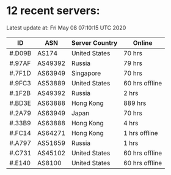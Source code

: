 # 12 recent servers:

Latest update at: Fri May 08 07:10:15 UTC 2020

| ID | ASN | Server Country | Online |
| -- | --- | -------------- | ------ |
| #.D09B | AS174 | United States | 70 hrs |
| #.97AF | AS49392 | Russia | 79 hrs |
| #.7F1D | AS63949 | Singapore | 70 hrs |
| #.9FC3 | AS53889 | United States | 60 hrs offline |
| #.1F2B | AS49392 | Russia | 2 hrs |
| #.BD3E | AS63888 | Hong Kong | 889 hrs |
| #.2A79 | AS63949 | Japan | 70 hrs |
| #.33B9 | AS63888 | Hong Kong | 4 hrs |
| #.FC14 | AS64271 | Hong Kong | 1 hrs offline |
| #.A797 | AS51659 | Russia | 1 hrs |
| #.C731 | AS45102 | United States | 60 hrs offline |
| #.E140 | AS8100 | United States | 60 hrs offline |

